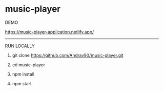 # music-player

DEMO

https://music-player-application.netlify.app/

---

RUN LOCALLY

1. git clone https://github.com/Andrav90/music-player.git

2. cd music-player

3. npm install

4. npm start
